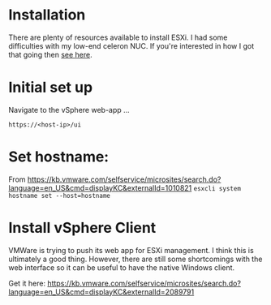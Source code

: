 # Installation

There are plenty of resources available to install ESXi. I had some
difficulties with my low-end celeron NUC. If you're interested in
how I got that going then [see here](esxi-nuc5cpyh.md).

# Initial set up
Navigate to the vSphere web-app ...

    https://<host-ip>/ui

# Set hostname:
From https://kb.vmware.com/selfservice/microsites/search.do?language=en_US&cmd=displayKC&externalId=1010821
`esxcli system hostname set --host=hostname`

# Install vSphere Client
VMWare is trying to push its web app for ESXi management. I think this is
ultimately a good thing. However, there are still some shortcomings with the
web interface so it can be useful to have the native Windows client.

Get it here:
https://kb.vmware.com/selfservice/microsites/search.do?language=en_US&cmd=displayKC&externalId=2089791

